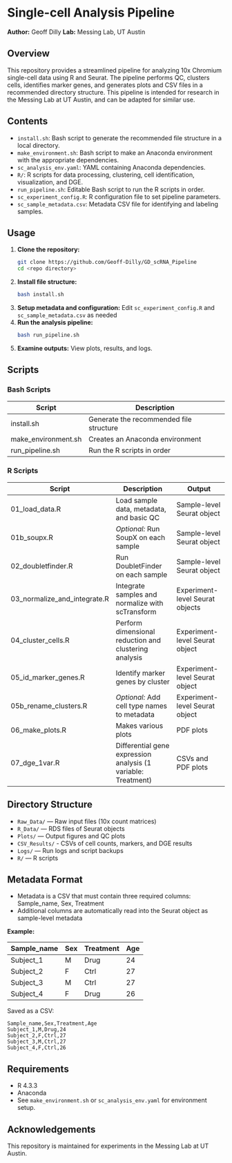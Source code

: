 # Single-cell Analysis Pipeline 

**Author:** Geoff Dilly
**Lab:** Messing Lab, UT Austin

## Overview

This repository provides a streamlined pipeline for analyzing 10x Chromium single-cell data using R and Seurat. The pipeline performs QC, clusters cells, identifies marker genes, and generates plots and CSV files in a recommended directory structure. This pipeline is intended for research in the Messing Lab at UT Austin, and can be adapted for similar use. 

## Contents

- `install.sh`: Bash script to generate the recommended file structure in a local directory. 
- `make_environment.sh`: Bash script to make an Anaconda environment with the appropriate dependencies.
- `sc_analysis_env.yaml`: YAML containing Anaconda dependencies.
- `R/`: R scripts for data processing, clustering, cell identification, visualization, and DGE.
- `run_pipeline.sh`: Editable Bash script to run the R scripts in order.
- `sc_experiment_config.R`: R configuration file to set pipeline parameters.
- `sc_sample_metadata.csv`: Metadata CSV file for identifying and labeling samples.

## Usage

1. **Clone the repository:**
    ```sh
    git clone https://github.com/Geoff-Dilly/GD_scRNA_Pipeline
    cd <repo directory>
    ```
2. **Install file structure:**
    ```sh
    bash install.sh
    ```
3. **Setup metadata and configuration:**
   Edit `sc_experiment_config.R` and `sc_sample_metadata.csv` as needed
4. **Run the analysis pipeline:**
    ```sh
    bash run_pipeline.sh
    ```
5. **Examine outputs:**
   View plots, results, and logs.

## Scripts

### Bash Scripts
| Script | Description |
|---|---|
| install.sh | Generate the recommended file structure | 
| make_environment.sh | Creates an Anaconda environment | 
| run_pipeline.sh | Run the R scripts in order | 

### R Scripts
| Script | Description | Output |
|---|---|---|
| 01_load_data.R | Load sample data, metadata, and basic QC | Sample-level Seurat object |
| 01b_soupx.R | *Optional:* Run SoupX on each sample | Sample-level Seurat object |
| 02_doubletfinder.R | Run DoubletFinder on each sample | Sample-level Seurat object |
| 03_normalize_and_integrate.R | Integrate samples and normalize with scTransform | Experiment-level Seurat objects |
| 04_cluster_cells.R | Perform dimensional reduction and clustering analysis | Experiment-level Seurat object |
| 05_id_marker_genes.R | Identify marker genes by cluster | Experiment-level Seurat object |
| 05b_rename_clusters.R | *Optional:* Add cell type names to metadata | Experiment-level Seurat object |
| 06_make_plots.R | Makes various plots | PDF plots |
| 07_dge_1var.R | Differential gene expression analysis (1 variable: Treatment) | CSVs and PDF plots|

## Directory Structure

- `Raw_Data/` — Raw input files (10x count matrices)
- `R_Data/` — RDS files of Seurat objects 
- `Plots/` — Output figures and QC plots
- `CSV_Results/` - CSVs of cell counts, markers, and DGE results
- `Logs/` — Run logs and script backups
- `R/` — R scripts


## Metadata Format

- Metadata is a CSV that must contain three required columns: Sample_name, Sex, Treatment
- Additional columns are automatically read into the Seurat object as sample-level metadata

**Example:**

| Sample_name | Sex | Treatment | Age |
|---|---|---|---|
| Subject_1 | M | Drug | 24 |
| Subject_2 | F | Ctrl | 27 |
| Subject_3 | M | Ctrl | 27 |
| Subject_4 | F | Drug | 26 |

Saved as a CSV:
    
```
Sample_name,Sex,Treatment,Age
Subject_1,M,Drug,24
Subject_2,F,Ctrl,27
Subject_3,M,Ctrl,27
Subject_4,F,Ctrl,26
```

## Requirements

- R 4.3.3
- Anaconda
- See `make_environment.sh` or `sc_analysis_env.yaml` for environment setup.

## Acknowledgements

This repository is maintained for experiments in the Messing Lab at UT Austin. 